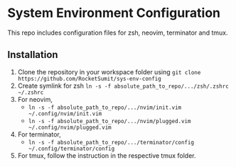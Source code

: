 # System Environment Configuration 

This repo includes configuration files for zsh, neovim, terminator and tmux.

## Installation

1. Clone the repository in your workspace folder using `git clone https://github.com/RocketSumit/sys-env-config`
2. Create symlink for zsh `ln -s -f absolute_path_to_repo/.../zsh/.zshrc ~/.zshrc`
3. For neovim, 
    - `ln -s -f absolute_path_to_repo/.../nvim/init.vim ~/.config/nvim/init.vim`
    - `ln -s -f absolute_path_to_repo/.../nvim/plugged.vim ~/.config/nvim/plugged.vim`
4. For terminator, 
    - `ln -s -f absolute_path_to_repo/.../terminator/config ~/.config/terminator/config`
5. For tmux, follow the instruction in the respective tmux folder.
